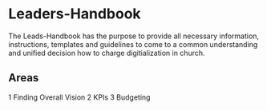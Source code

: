 # Leaders-Handbook
The Leads-Handbook has the purpose to provide all necessary information, instructions, templates and guidelines to come to a common understanding and unified decision how to charge digitialization in church.

## Areas
1 Finding Overall Vision
2 KPIs
3 Budgeting
